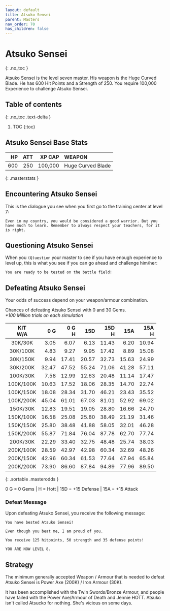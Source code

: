 ```yaml
---
layout: default
title: Atsuko Sensei
parent: Masters
nav_order: 70
has_children: false
---
```

# Atsuko Sensei
{: .no_toc }

Atsuko Sensei is the level seven master. His weapon is the Huge Curved Blade. He has 600 Hit Points and a Strength of 250. You require 100,000 Experience to challenge Atsuko Sensei.

## Table of contents
{: .no_toc .text-delta }

1. TOC
{:toc}

## Atsuko Sensei Base Stats

|  HP | ATT |  XP CAP | WEAPON            | 
|----:|----:|--------:|:------------------|
| 600 | 250 | 100,000 | Huge Curved Blade | 
{: .masterstats }
  
## Encountering Atsuko Sensei

This is the dialogue you see when you first go to the training center at level 7:
```
Even in my country, you would be considered a good warrior. But you have much to learn. Remember to always respect your teachers, for it is right.
```

## Questioning Atsuko Sensei

When you `(Q)uestion` your master to see if you have enough experience to level up, this is what you see if you can go ahead and challenge him/her:
```
You are ready to be tested on the battle field!
```

## Defeating Atsuko Sensei

Your odds of success depend on your weapon/armour combination.

Chances of defeating Atsuko Sensei with 0 and 30 Gems.<br><span class="oddsinfo">*\*100 Million trials on each simulation*</span>

| KIT<br>W/A | 0 G<br> | 0 G<br>H | 15D<br> | 15D<br>H | 15A<br> | 15A<br>H |
|:----------:|--------:|---------:|--------:|---------:|--------:|---------:|
| 30K/30K    |    3.05 |     6.07 |    6.13 |    11.43 |    6.20 |    10.94 |
| 30K/100K   |    4.83 |     9.27 |    9.95 |    17.42 |    8.89 |    15.08 |
| 30K/150K   |    9.94 |    17.41 |   20.57 |    32.73 |   15.63 |    24.99 |
| 30K/200K   |   32.47 |    47.52 |   55.24 |    71.06 |   41.28 |    57.11 |
| 100K/30K   |    7.58 |    12.99 |   12.63 |    20.48 |   11.14 |    17.47 |
| 100K/100K  |   10.63 |    17.52 |   18.06 |    28.35 |   14.70 |    22.74 |
| 100K/150K  |   18.08 |    28.34 |   31.70 |    46.21 |   23.43 |    35.52 |
| 100K/200K  |   45.04 |    61.01 |   67.03 |    81.01 |   52.92 |    69.02 |
| 150K/30K   |   12.83 |    19.51 |   19.05 |    28.80 |   16.66 |    24.70 |
| 150K/100K  |   16.58 |    25.08 |   25.80 |    38.49 |   21.19 |    31.46 |
| 150K/150K  |   25.80 |    38.48 |   41.88 |    58.05 |   32.01 |    46.28 |
| 150K/200K  |   55.87 |    71.84 |   76.04 |    87.78 |   62.70 |    77.74 |
| 200K/30K   |   22.29 |    33.40 |   32.75 |    48.48 |   25.74 |    38.03 |
| 200K/100K  |   28.59 |    42.97 |   42.98 |    60.34 |   32.69 |    48.26 |
| 200K/150K  |   42.96 |    60.34 |   61.53 |    77.64 |   47.94 |    65.84 |
| 200K/200K  |   73.90 |    86.60 |   87.84 |    94.89 |   77.96 |    89.50 |
{: .sortable .masterodds }
  
<span class="masteroddsfooter">0 G = 0 Gems | H = Hott | 15D = +15 Defense | 15A = +15 Attack</span>

### Defeat Message

Upon defeating Atsuko Sensei, you receive the following message:
```
You have bested Atsuko Sensei!

Even though you beat me, I am proud of you.

You receive 125 hitpoints, 50 strength and 35 defense points!

YOU ARE NOW LEVEL 8. 
```

## Strategy

The minimum generally accepted Weapon / Armour that is needed to defeat Atsuko Sensei is Power Axe (200K) / Iron Armour (30K).

It has been accomplished with the Twin Swords/Bronze Armour, and people have failed with the Power Axe/Armour of Death and Jennie HOTT. Atsuko isn't called Atsucko for nothing. She's vicious on some days.
